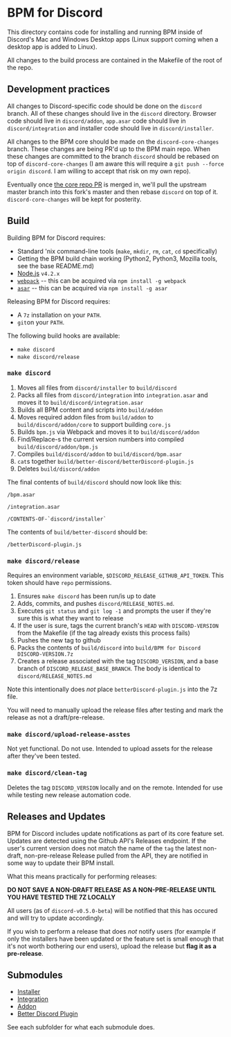 # BPM for Discord

This directory contains code for installing and running BPM inside of Discord's Mac and Windows Desktop apps (Linux support coming when a desktop app is added to Linux).

All changes to the build process are contained in the Makefile of the root of the repo.

## Development practices

All changes to Discord-specific code should be done on the `discord` branch.  All of these changes should live in the `discord` directory.  Browser code should live in `discord/addon`, `app.asar` code should live in `discord/integration` and installer code should live in `discord/installer`. 

All changes to the BPM core should be made on the `discord-core-changes`  branch.  These changes are being PR'd up to the BPM main repo.  When these changes are committed to the branch `discord` should be rebased on top of `discord-core-changes` (I am aware this will require a `git push --force origin discord`.  I am willing to accept that risk on my own repo).

Eventually once [the core repo PR](https://github.com/Rothera/bpm/pull/12) is merged in, we'll pull the upstream master branch into this fork's master and then rebase `discord` on top of it.  `discord-core-changes` will be kept for posterity.

## Build

Building BPM for Discord requires:
* Standard 'nix command-line tools (`make`, `mkdir`, `rm`, `cat`, `cd` specifically)
* Getting the BPM build chain working (Python2, Python3, Mozilla tools, see the base README.md)
* [Node.js](https://nodejs.org/en/download/) `v4.2.x`
* [`webpack`](https://www.npmjs.com/package/webpack) -- this can be acquired via `npm install -g webpack`
* [`asar`](https://www.npmjs.com/package/asar) -- this can be acquired via `npm install -g asar`

Releasing BPM for Discord requires:
* A `7z` installation on your `PATH`. 
* `git`on your `PATH`.

The following build hooks are available:
* `make discord`
* `make discord/release`

### `make discord`

1. Moves all files from `discord/installer` to `build/discord`
2. Packs all files from `discord/integration` into `integration.asar` and moves it to `build/discord/integration.asar`
3. Builds all BPM content and scripts into `build/addon`
4. Moves required addon files from `build/addon` to `build/discord/addon/core` to support building `core.js`
5. Builds `bpm.js` via Webpack and moves it to `build/discord/addon`
5. Find/Replace-s the current version numbers into compiled `build/discord/addon/bpm.js` 
6. Compiles `build/discord/addon` to `build/discord/bpm.asar`
7. `cat`s together `build/better-discord/betterDiscord-plugin.js`
9. Deletes `build/discord/addon`

The final contents of `build/discord` should now look like this:
    
    /bpm.asar
    
    /integration.asar
    
    /CONTENTS-OF-`discord/installer`

The contents of `build/better-discord` should be:

    /betterDiscord-plugin.js

### `make discord/release`

Requires an environment variable, `$DISCORD_RELEASE_GITHUB_API_TOKEN`.  This token should have `repo` permissions.

1.  Ensures `make discord` has been run/is up to date
2.  Adds, commits, and pushes `discord/RELEASE_NOTES.md`.
3.  Executes `git status` and `git log -1` and prompts the user if they're sure this is what they want to release
4.  If the user is sure, tags the current branch's `HEAD` with `DISCORD-VERSION` from the Makefile (if the tag already exists this process fails)
5.  Pushes the new tag to github
6.  Packs the contents of `build/discord` into `build/BPM for Discord DISCORD-VERSION.7z`
7.  Creates a release associated with the tag `DISCORD_VERSION`, and a base branch of `DISCORD_RELEASE_BASE_BRANCH`.  The body is identical to `discord/RELEASE_NOTES.md`

Note this intentionally does *not* place `betterDiscord-plugin.js` into the 7z file.

You will need to manually upload the release files after testing and mark the release as not a draft/pre-release.

### `make discord/upload-release-asstes`

Not yet functional.  Do not use.  Intended to upload assets for the release after they've been tested.

### `make discord/clean-tag`

Deletes the tag `DISCORD_VERSION` locally and on the remote.  Intended for use while testing new release automation code.

## Releases and Updates

BPM for Discord includes update notifications as part of its core feature set.  Updates are detected using the Github API's Releases endpoint.  If the user's current version does not match the name of the `tag` the latest non-draft, non-pre-release Release pulled from the API, they are notified in some way to update their BPM install.

What this means practically for performing releases:

**DO NOT SAVE A NON-DRAFT RELEASE AS A NON-PRE-RELEASE UNTIL YOU HAVE TESTED THE 7Z LOCALLY**

 All users (as of `discord-v0.5.0-beta`) will be notified that this has occured and will try to update accordingly.  

If you wish to perform a release that does _not_ notify users (for example if only the installers have been updated or the feature set is small enough that it's not worth bothering our end users), upload the release but **flag it as a pre-release**.

## Submodules

* <a href="https://github.com/ByzantineFailure/bpm/tree/discord/discord/installer">Installer</a>
* <a href="https://github.com/ByzantineFailure/bpm/tree/discord/discord/integration">Integration</a>
* <a href="https://github.com/ByzantineFailure/bpm/tree/discord/discord/addon">Addon</a>
* <a href="https://github.com/ByzantineFailure/bpm/tree/discord/discord/better-discord">Better Discord Plugin</a>

See each subfolder for what each submodule does.

